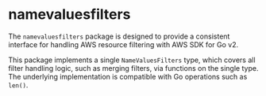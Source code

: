 # namevaluesfilters

The `namevaluesfilters` package is designed to provide a consistent interface for handling AWS resource filtering with AWS SDK for Go v2.

This package implements a single `NameValuesFilters` type, which covers all filter handling logic, such as merging filters, via functions on the single type. The underlying implementation is compatible with Go operations such as `len()`.
